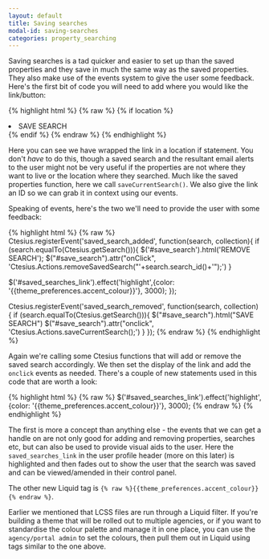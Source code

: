 ```yaml
---
layout: default
title: Saving searches
modal-id: saving-searches
categories: property_searching
---
```

Saving searches is a tad quicker and easier to set up than the saved properties and they save in much the same way as the saved properties. They also make use of the events system to give the user some feedback. Here's the first bit of code you will need to add where you would like the link/button:

{% highlight html %}
{% raw %}
{% if location %}
 <li><a onclick="Ctesius.Actions.saveCurrentSearch();" id="save_search">SAVE SEARCH</a></li>
{% endif %}
{% endraw %}
{% endhighlight %}

Here you can see we have wrapped the link in a location if statement. You don't _have_ to do this, though a saved search and the resultant email alerts to the user might not be very useful if the properties are not where they want to live or the location where they searched. Much like the saved properties function, here we call ``saveCurrentSearch()``. We also give the link an ID so we can grab it in context using our events.

Speaking of events, here's the two we'll need to provide the user with some feedback:

{% highlight html %}
{% raw %}
Ctesius.registerEvent('saved_search_added', function(search, collection){
 if (search.equalTo(Ctesius.getSearch())){
  $('#save_search').html('REMOVE SEARCH');
  $("#save_search").attr("onClick", 'Ctesius.Actions.removeSavedSearch("'+search.search_id()+'");')
 }

 $('#saved_searches_link').effect('highlight',{color: '{{theme_preferences.accent_colour}}'}, 3000);
});

Ctesius.registerEvent('saved_search_removed', function(search, collection){
 if (search.equalTo(Ctesius.getSearch())){
  $("#save_search").html("SAVE SEARCH")
  $("#save_search").attr("onclick", 'Ctesius.Actions.saveCurrentSearch();')
 }
});
{% endraw %}
{% endhighlight %}

Again we're calling some Ctesius functions that will add or remove the saved search accordingly. We then set the display of the link and add the ``onclick`` events as needed. There's a couple of new statements used in this code that are worth a look:

{% highlight html %}
{% raw %}
$('#saved_searches_link').effect('highlight',{color: '{{theme_preferences.accent_colour}}'}, 3000);
{% endraw %}
{% endhighlight %}

The first is more a concept than anything else - the events that we can get a handle on are not only good for adding and removing properties, searches etc, but can also be used to provide visual aids to the user. Here the ``saved_searches_link`` in the user profile header (more on this later) is highlighted and then fades out to show the user that the search was saved and can be viewed/amended in their control panel.

The other new Liquid tag is ``{% raw %}{{theme_preferences.accent_colour}}{% endraw %}``.

Earlier we mentioned that LCSS files are run through a Liquid filter. If you're building a theme that will be rolled out to multiple agencies, or if you want to standardise the colour palette and manage it in one place, you can use the ``agency/portal admin`` to set the colours, then pull them out in Liquid using tags similar to the one above.